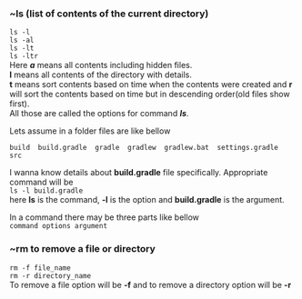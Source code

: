 ### ~ls (list of contents of the current directory)
```ls -l``` <br />
```ls -al``` <br />
```ls -lt``` <br />
```ls -ltr``` <br />
Here ***a*** means all contents including hidden files. <br /> **l** means all contents of the directory with details. <br /> **t** means sort contents based on time when the contents were created and **r** will sort the contents based on time but in descending order(old files show first). <br /> All those are called the options for command ***ls***.

Lets assume in a folder files are like bellow 
```
build  build.gradle  gradle  gradlew  gradlew.bat  settings.gradle  src

```

I wanna know details about **build.gradle** file specifically. Appropriate command will be <br />
```ls -l build.gradle``` <br />
here **ls** is the command, **-l** is the option and **build.gradle** is the argument.

In a command there may be three parts like bellow <br />
```command options argument```

### ~rm to remove a file or directory
```rm -f file_name``` <br />
```rm -r directory_name``` <br />
To remove a file option will be **-f** and to remove a directory option will be **-r**
